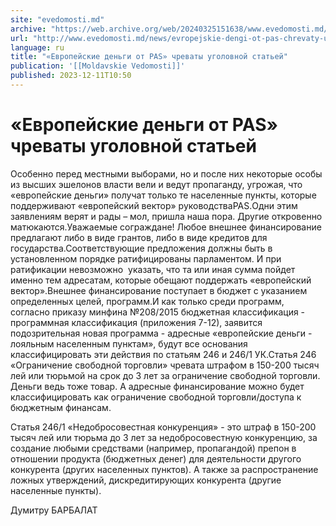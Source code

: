 ```yaml
---
site: "evedomosti.md"
archive: "https://web.archive.org/web/20240325151638/www.evedomosti.md/news/evropejskie-dengi-ot-pas-chrevaty-ugolovnoj-statej"
url: "http://www.evedomosti.md/news/evropejskie-dengi-ot-pas-chrevaty-ugolovnoj-statej"
language: ru
title: "«Европейские деньги от PAS» чреваты уголовной статьей"
publication: '[[Moldavskie Vedomosti]]'
published: 2023-12-11T10:50
---
```


# «Европейские деньги от PAS» чреваты уголовной статьей

Особенно перед местными выборами, но и после них некоторые особы из высших эшелонов власти вели и ведут пропаганду, угрожая, что «европейские деньги» получат только те населенные пункты, которые поддерживают «европейский вектор» руководстваPAS.Одни этим заявлениям верят и рады – мол, пришла наша пора. Другие откровенно матюкаются.Уважаемые сограждане! Любое внешнее финансирование предлагают либо в виде грантов, либо в виде кредитов для государства.Соответствующие предложения должны быть в установленном порядке ратифицированы парламентом. И при ратификации невозможно  указать, что та или иная сумма пойдет именно тем адресатам, которые обещают поддержать «европейский вектор».Внешнее финансирование поступает в бюджет с указанием определенных целей, программ.И как только среди программ, согласно приказу минфина №208/2015 бюджетная классификация - программная классификация (приложения 7-12), заявится подозрительная новая программа - адресные «европейские деньги - лояльным населенным пунктам», будут все основания классифицировать эти действия по статьям 246 и 246/1 УК.Статья 246 «Ограничение свободной торговли» чревата штрафом в 150-200 тысяч лей или тюрьмой на срок до 3 лет за ограничение свободной торговли. Деньги ведь тоже товар. А адресные финансирование можно будет классифицировать как ограничение свободной торговли/доступа к бюджетным финансам.

Статья 246/1 «Недобросовестная конкуренция» - это штраф в 150-200 тысяч лей или тюрьма до 3 лет за недобросовестную конкуренцию, за создание любыми средствами (например, пропагандой) препон в отношении продукта (бюджетных денег) для деятельности другого конкурента (других населенных пунктов). А также за распространение ложных утверждений, дискредитирующих конкурента (другие населенные пункты).

Думитру БАРБАЛАТ
